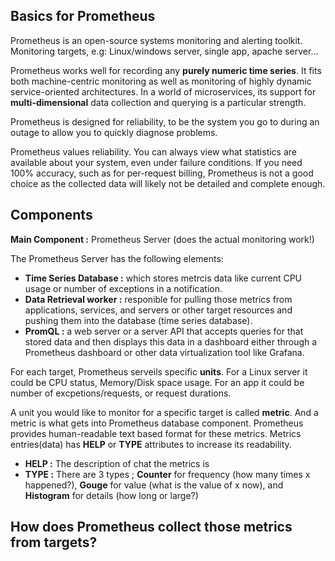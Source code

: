 ## Basics for Prometheus
Prometheus is an open-source systems monitoring and alerting toolkit. Monitoring targets, e.g: Linux/windows server, single app, apache server...

Prometheus works well for recording any **purely numeric time series**. It fits both machine-centric monitoring as well as monitoring of highly dynamic service-oriented architectures. In a world of microservices, its support for **multi-dimensional** data collection and querying is a particular strength.

Prometheus is designed for reliability, to be the system you go to during an outage to allow you to quickly diagnose problems.

Prometheus values reliability. You can always view what statistics are available about your system, even under failure conditions. If you need 100% accuracy, such as for per-request billing, Prometheus is not a good choice as the collected data will likely not be detailed and complete enough.

## Components

**Main Component :** Prometheus Server (does the actual monitoring work!)

The Prometheus Server has the following elements:
- **Time Series Database :** which stores metrcis data like current CPU usage or number of exceptions in a notification.
- **Data Retrieval worker :** responible for pulling those metrics from applications, services, and servers or other target resources and pushing them into the database (time series database).
- **PromQL :** a web server or a server API that accepts queries for that stored data and then displays this data in a dashboard either through a Prometheus dashboard or other data virtualization tool like Grafana.

For each target, Prometheus serveils specific **units**. For a Linux server it could be CPU status, Memory/Disk space usage. For an app it could be number of excpetions/requests, or request durations.

A unit you would like to monitor for a specific target is called **metric**. And a metric is what gets into Prometheus database component. Prometheus provides human-readable text based format for these metrics. Metrics entries(data) has **HELP** or **TYPE** attributes to increase its readability.
- **HELP :** The description of chat the metrics is
- **TYPE :** There are 3 types ; **Counter** for frequency (how many times x happened?), **Gouge** for value (what is the value of x now), and **Histogram** for details (how long or large?)

## How does Prometheus collect those metrics from targets?

